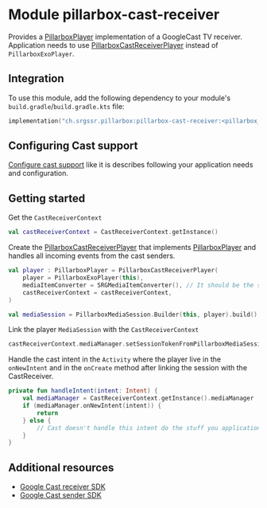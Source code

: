 # Module pillarbox-cast-receiver

Provides a [PillarboxPlayer][ch.srgssr.pillarbox.player.PillarboxPlayer] implementation of a GoogleCast TV receiver. Application needs to use [PillarboxCastReceiverPlayer][ch.srgssr.pillarbox.cast.receiver.PillarboxCastReceiverPlayer] instead of `PillarboxExoPlayer`.

## Integration

To use this module, add the following dependency to your module's `build.gradle`/`build.gradle.kts` file:

```kotlin
implementation("ch.srgssr.pillarbox:pillarbox-cast-receiver:<pillarbox_version>")
```

## Configuring Cast support

[Configure cast support](https://developers.google.com/cast/docs/android_tv_receiver/core_features#configuring_cast_support) like it is describes following your application needs and configuration.

## Getting started

Get the `CastReceiverContext`

```kotlin
val castReceiverContext = CastReceiverContext.getInstance()
```

Create the [PillarboxCastReceiverPlayer][ch.srgssr.pillarbox.cast.receiver.PillarboxCastReceiverPlayer] that implements [PillarboxPlayer][ch.srgssr.pillarbox.player.PillarboxPlayer] and handles all incoming events from the cast senders.

```kotlin
val player : PillarboxPlayer = PillarboxCastReceiverPlayer(
    player = PillarboxExoPlayer(this),
    mediaItemConverter = SRGMediaItemConverter(), // It should be the same converter that is used by the Android senders.
    castReceiverContext = castReceiverContext,
)

val mediaSession = PillarboxMediaSession.Builder(this, player).build()
```

Link the player `MediaSession` with the `CastReceiverContext`

```kotlin
castReceiverContext.mediaManager.setSessionTokenFromPillarboxMediaSession(mediaSession)
```

Handle the cast intent in the `Activity` where the player live in the `onNewIntent` and in the `onCreate` method after linking the session with the CastReceiver.

```kotlin
private fun handleIntent(intent: Intent) {
    val mediaManager = CastReceiverContext.getInstance().mediaManager
    if (mediaManager.onNewIntent(intent)) {
        return
    } else {
        // Cast doesn't handle this intent do the stuff you application have to do.
    }
}
````

## Additional resources

- [Google Cast receiver SDK](https://developers.google.com/cast/docs/android_tv_receiver)
- [Google Cast sender SDK](https://developers.google.com/cast/docs/android_sender)

[ch.srgssr.pillarbox.player.PillarboxPlayer]: https://android.pillarbox.ch/api/pillarbox-player/ch.srgssr.pillarbox.player/-pillarbox-player/index.html
[ch.srgssr.pillarbox.cast.receiver.PillarboxCastReceiverPlayer]: https://android.pillarbox.ch/api/pillarbox-cast-receiver/ch.srgssr.pillarbox.cast.receiver/-pillarbox-cast-receiver-player/index.html